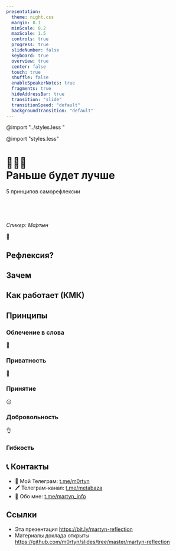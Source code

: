 ```yaml
---
presentation:
  theme: night.css
  margin: 0.1
  minScale: 0.2
  maxScale: 1.5
  controls: true
  progress: true
  slideNumber: false
  keyboard: true
  overview: true
  center: false
  touch: true
  shuffle: false
  enableSpeakerNotes: true
  fragments: true
  hideAddressBar: true
  transition: "slide"
  transitionSpeed: "default"
  backgroundTransition: "default"
---
```


<!-- common styles -->

@import "../styles.less "

<!-- talk styles -->

@import "styles.less"

<!-- slide class="title-slide milestone" data-notes="" -->

# 💭🤔📝<br>Раньше будет лучше

5 принципов саморефлексии

<span class="quite-text" style="display: inline-block; margin-top: 60px">_Спикер: Ма́ртын_</span>

<!-- slide class="emoji" data-notes="
Привет, я Мартын и сегодня я рассказываю про рефлексию. <br><br>

Надеюсь вы не подумали, что это будет 10-минутная саморефлексия о том, что я парюсь о том как люди обо мне думают и что я буду выглядеть скучным рассказчиком. И на самом деле это давняя история, которая тянется с самого детства...<br><br>

В качестве кастюма я использю маску недосыпа, которую я старательно создавал в течение этой недели.
" -->

👋

<!-- slide data-notes="
Но почему я хочу рассказать об этом?<br><br>

- Рефлексируют почти все и очень часто.<br><br>
- Чаще всего это анализ прошлого опыта, но иногда это и про заглядывание в будущее.<br><br>
- Я веду подробный дневник обо всём уже 4 года. По сути это ежедневная непрерывная рефлексия.
" -->
## Рефлексия?


<!-- slide data-notes="
- Рефлексирую я для того чтобы точнее понимать прошлого себя. Есть особое удовольствие в том, чтобы читать мысли своих версий из прошлого и восхищаться их странностью.<br><br>

- Рефлексируя при помощи дневника я отразил в тексте много мелочей, о которых давно забыл в текучке актуальных проблем. Перечитывая те записи я словно узнаю что-то новое о себе.
<br><br>

- Я рефлексирую чтобы совершенствоваться и исправлять ошибки прошлого. Я не понимаю как можно что-то улучшать в себе полагаясь только на собственный мозг и оставаясь в рамках одного дня. <br><br>

- Можно пользоваться помощью профессионалов: психотерапевтов, коучей и других консультантов, но во-первых где взять столько денег и времени, а во-вторых с хорошей рефлексией этот процесс становится куда эффективнее — поверьте я проверял.<br><br>

«Однажды один мальчик не понял как рефлексировать и всю жизнь провёл в одном дне»
" -->
## Зачем

<!-- slide data-notes="
- в результате рефлексии я совершаю ту же когнитивную ошибку, что и окружающие меня люди — я обобщаю. Лично я заложник своего контекста, я знаю о множестве факторов влияющих на меня, можно сказать эти мелочки они оправдывают меня полностью.<br><br>

- Внешние люди этого не знают поэтому они могут судить как бы «вслепую» без предвзятости. Поэтому мы иногда говорим «со стороны видно лучше» или «в своём глазу бревна не замечает».<br><br>
- 
- С помощью рефлексии я могу также освобождаться от груза контекста и сделать обьективные выводы о себе прошлом спустя какое-то время. По моим экспериментам, мне достаточно 3ёх месяцев, чтобы я переставал принимать свои прошлые мысли близко к сердцу и начинал говорить о них как о мыслях другого меня из прошлого.<br><br>
- 
- Это интересный и очень полезный эффект. Грубо говоря, он позволяет обобщить себя и свой опыт. Если делать это постоянно то получается более точное обобщение и более глубокое понимания себя.
" -->
## Как работает (КМК)


<!-- slide data-notes="
- За это время я совершил много ошибок из-за которых был близок к прекращению ведения дневника. Однако я всё ещё веду его. Делаю это ежедневно и постоянно изучаю прошлые записи. Дело в том, что этот процесс приносит удовольствие и требует малых вложений.<br><br>
- Вот мои 5 принципов для устойчивой рефлексии:
" -->
## Принципы


<!-- slide vertical=true class="emoji" data-notes="
- Рефлексия, по моему, невозможня если я не пользуюсь медиумом для передачи смысла. По-умолчанию, это мои мысли облечённые в слова. Они возникают и уходят. Некоторые из них запоминаются.<br><br>

- Я заметил, что рефлексия становится лучше и отчётливее если я проговариваю мысли. Ещё она интереснее, если    проговариваю мысли кому-то<br><br>

- Рефлексия наконец, становится отличной если её записывать. Это может быть аудио или видео заметка, но больше всего я люблю старый добрый текст.<br><br>

- Я будто высекаю мысли в камне и оставляю их в оригинальном состоянии, тем самым я даю своей будущей версии ознакомиться с ними. Но также, я прикладываю усилие чтобы выразить свои мысли во что-то конкретное. Благодаря этому мысли и запоминаются.
" -->
### Облечение в слова

📝

<!-- slide class="emoji" vertical=true data-notes="
- Ах как было бы прекрасно если бы я не стеснялся самого себя. Однако в этом мире я уже усвоил, что я не способен быть абсолютно открытым и принимающим. Мне необходима безопасность чтобы высказывать любые мысли. Поэтому я считаю что для более полной рефлексии мне необходимо проводить её строго приватно никого не допуская к «сырому» описанию.
" -->
### Приватность

🔏

<!-- slide class="emoji" vertical=true data-notes="
- Допускаю, что существуют люди, которым опасно находиться даже на едине с собой и они способны больно раскритиковать свои же мысли, поэтому они не смогут писать об этом свободно.<br><br>

- Возможно я тоже такой и есть пласт неосозноваемых мыслей, которые я не способен описать.<br><br>
- Однако практика рефлексии постепенно учит принимать себя в разных проявлениях. Мне нравится теория IFS, согласно которой, мысли подобны голосам разных персонажей в моей голове.<br><br>

- В таком случае, Я стремлюсь принять каждого из этой семейки. Иначе, странно полагаться только на те мысли, которые громче и увереннее остальных, в то время как тихие и неуверенные будут отмалчиваться.
" -->
### Принятие

😌

<!-- slide class="emoji" vertical=true data-notes="
- Стоит признать что я не самый дисциплинированный рефлектор. В идеальном мире я бы рефлексировал строго по расписанию, обрабатывал и изучал бы свои записи досконально, раскладывал бы все идеи по полочкам и вёл бы записи подробнее (и без ошибок).<br><br>

- Но я не такой, поэтому со временем я понял, что процессу рефлексии стоит быть «ленивым», то есть ему стоит быть добровольным и непринудительным.
" -->
### Добровольность

👌

<!-- ### Интересность

- Кажется, что рефлексия подразумевает по умолчаничию то, что она происходит от себя будущего к себе прошлому. Но что мешает записывать мысли, а потом никогда их не изучать? Лично мне ничего не мешает и я могу никогда не вернуться к однажды записанной мысли.

- Но во-первых, подобная мысль записана, а значит ознакомиться с ней как минимум возможно когда-то в будущем, а во-вторых это нормально и стоит это принять.
- Однако со временем я понял, что ознакомление с предыдущими записями приносить мне удовольствие и что я хочу, а главное могу это делать чаще. -->
<!-- slide class="emoji" vertical=true data-notes="
(неорганизованная, беспорядочная)<br><br>

- Стоит допускать непостоянство, неполноту, неправильность и прочие «НЕ». В общем моя рефлексия неидеальна и весьма адаптивна к этому.<br><br>

- Я пропускал целые недели, переполнял временный буффер кучей дней, забивал или забывал об обработке прошлого. А ещё я душил себя чрезмерно жёсткими правилами ведения дневника. В итоге это лишь понижало удовлетворённость от процесса.<br><br>
" -->
### Гибкость
<!-- мозг это не база и не для данных -->
<!-- рефлексия для сознательного обобщения себя (с утерей контекста) -->

<!-- slide data-notes="..." -->
## 📞 Контакты

- 💬 Мой Телеграм: [t.me/m0rtyn](https://t.me/m0rtyn)
- 🖊 Телеграм-канал: [t.me/metabaza](https://t.me/metabaza)
- 👤 Обо мне: [t.me/martyn_info](https://t.me/martyn_info)

<!-- slide data-notes="..." -->
## Ссылки

- Эта презентация
  https://bit.ly/martyn-reflection
- Материалы доклада открыты
  https://github.com/m0rtyn/slides/tree/master/martyn-reflection
